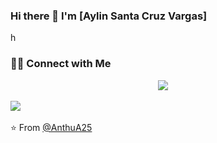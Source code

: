 ### Hi there 👋 I'm [Aylin Santa Cruz Vargas]

<!--
**AnthuA25/AnthuA25** is a ✨ _special_ ✨ repository because its `README.md` (this file) appears on your GitHub profile.

Here are some ideas to get you started:

- 🔭 I’m currently working on ...
- 🌱 I’m currently learning ...
- 👯 I’m looking to collaborate on ...
- 🤔 I’m looking for help with ...
- 💬 Ask me about ...
- 📫 How to reach me: ...
- 😄 Pronouns: ...
- ⚡ Fun fact: ...
-->h

<h3> 🤝🏻 Connect with Me </h3>

<p align="center">
 <a target="_blank"href="https://www.linkedin.com/in/aylin-santa-cruz-vargas/"><img src="https://img.shields.io/badge/linkedin-%230077B5.svg?&style=for-the-badge&logo=linkedin&logoColor=white" /></a>&nbsp;&nbsp;&nbsp;&nbsp;
 
  <a href="mailto:santacruzaan@gmail.com"><img src="https://img.shields.io/badge/gmail-%23D14836.svg?&style=for-the-badge&logo=gmail&logoColor=white" /></a>&nbsp;&nbsp;&nbsp;&nbsp;
</p>


⭐️ From [@AnthuA25](https://github.com/AnthuA25)
